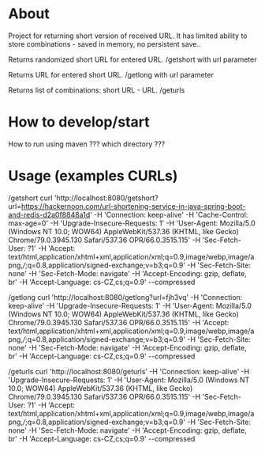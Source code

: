# About
Project for returning short version of received URL. It has limited ability to store combinations - saved in memory, no persistent save..

Returns randomized short URL for entered URL.
/getshort with url parameter

Returns URL for entered short URL.
/getlong with url parameter

Returns list of combinations: short URL - URL.
/geturls


# How to develop/start

How to run using maven ???
which directory ???





# Usage (examples CURLs)

/getshort
curl 'http://localhost:8080/getshort?url=https://hackernoon.com/url-shortening-service-in-java-spring-boot-and-redis-d2a0f8848a1d' -H 'Connection: keep-alive' -H 'Cache-Control: max-age=0' -H 'Upgrade-Insecure-Requests: 1' -H 'User-Agent: Mozilla/5.0 (Windows NT 10.0; WOW64) AppleWebKit/537.36 (KHTML, like Gecko) Chrome/79.0.3945.130 Safari/537.36 OPR/66.0.3515.115' -H 'Sec-Fetch-User: ?1' -H 'Accept: text/html,application/xhtml+xml,application/xml;q=0.9,image/webp,image/apng,*/*;q=0.8,application/signed-exchange;v=b3;q=0.9' -H 'Sec-Fetch-Site: none' -H 'Sec-Fetch-Mode: navigate' -H 'Accept-Encoding: gzip, deflate, br' -H 'Accept-Language: cs-CZ,cs;q=0.9' --compressed

/getlong
curl 'http://localhost:8080/getlong?url=fjh3vq' -H 'Connection: keep-alive' -H 'Upgrade-Insecure-Requests: 1' -H 'User-Agent: Mozilla/5.0 (Windows NT 10.0; WOW64) AppleWebKit/537.36 (KHTML, like Gecko) Chrome/79.0.3945.130 Safari/537.36 OPR/66.0.3515.115' -H 'Accept: text/html,application/xhtml+xml,application/xml;q=0.9,image/webp,image/apng,*/*;q=0.8,application/signed-exchange;v=b3;q=0.9' -H 'Sec-Fetch-Site: none' -H 'Sec-Fetch-Mode: navigate' -H 'Accept-Encoding: gzip, deflate, br' -H 'Accept-Language: cs-CZ,cs;q=0.9' --compressed

/geturls
curl 'http://localhost:8080/geturls' -H 'Connection: keep-alive' -H 'Upgrade-Insecure-Requests: 1' -H 'User-Agent: Mozilla/5.0 (Windows NT 10.0; WOW64) AppleWebKit/537.36 (KHTML, like Gecko) Chrome/79.0.3945.130 Safari/537.36 OPR/66.0.3515.115' -H 'Sec-Fetch-User: ?1' -H 'Accept: text/html,application/xhtml+xml,application/xml;q=0.9,image/webp,image/apng,*/*;q=0.8,application/signed-exchange;v=b3;q=0.9' -H 'Sec-Fetch-Site: none' -H 'Sec-Fetch-Mode: navigate' -H 'Accept-Encoding: gzip, deflate, br' -H 'Accept-Language: cs-CZ,cs;q=0.9' --compressed
